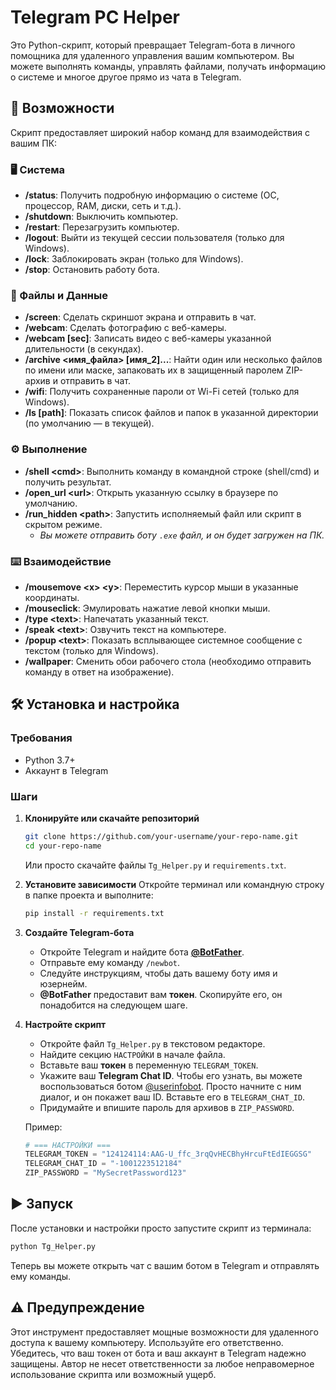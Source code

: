 # Telegram PC Helper

Это Python-скрипт, который превращает Telegram-бота в личного помощника для удаленного управления вашим компьютером. Вы можете выполнять команды, управлять файлами, получать информацию о системе и многое другое прямо из чата в Telegram.

## 🚀 Возможности

Скрипт предоставляет широкий набор команд для взаимодействия с вашим ПК:

### 🖥️ Система
- **/status**: Получить подробную информацию о системе (ОС, процессор, RAM, диски, сеть и т.д.).
- **/shutdown**: Выключить компьютер.
- **/restart**: Перезагрузить компьютер.
- **/logout**: Выйти из текущей сессии пользователя (только для Windows).
- **/lock**: Заблокировать экран (только для Windows).
- **/stop**: Остановить работу бота.

### 📂 Файлы и Данные
- **/screen**: Сделать скриншот экрана и отправить в чат.
- **/webcam**: Сделать фотографию с веб-камеры.
- **/webcam [sec]**: Записать видео с веб-камеры указанной длительности (в секундах).
- **/archive &lt;имя_файла&gt; [имя_2]...**: Найти один или несколько файлов по имени или маске, запаковать их в защищенный паролем ZIP-архив и отправить в чат.
- **/wifi**: Получить сохраненные пароли от Wi-Fi сетей (только для Windows).
- **/ls [path]**: Показать список файлов и папок в указанной директории (по умолчанию — в текущей).

### ⚙️ Выполнение
- **/shell &lt;cmd&gt;**: Выполнить команду в командной строке (shell/cmd) и получить результат.
- **/open_url &lt;url&gt;**: Открыть указанную ссылку в браузере по умолчанию.
- **/run_hidden &lt;path&gt;**: Запустить исполняемый файл или скрипт в скрытом режиме.
  - _Вы можете отправить боту `.exe` файл, и он будет загружен на ПК._

### ⌨️ Взаимодействие
- **/mousemove &lt;x&gt; &lt;y&gt;**: Переместить курсор мыши в указанные координаты.
- **/mouseclick**: Эмулировать нажатие левой кнопки мыши.
- **/type &lt;text&gt;**: Напечатать указанный текст.
- **/speak &lt;text&gt;**: Озвучить текст на компьютере.
- **/popup &lt;text&gt;**: Показать всплывающее системное сообщение с текстом (только для Windows).
- **/wallpaper**: Сменить обои рабочего стола (необходимо отправить команду в ответ на изображение).

## 🛠️ Установка и настройка

### Требования
- Python 3.7+
- Аккаунт в Telegram

### Шаги
1. **Клонируйте или скачайте репозиторий**
   ```bash
   git clone https://github.com/your-username/your-repo-name.git
   cd your-repo-name
   ```
   Или просто скачайте файлы `Tg_Helper.py` и `requirements.txt`.

2. **Установите зависимости**
   Откройте терминал или командную строку в папке проекта и выполните:
   ```bash
   pip install -r requirements.txt
   ```

3. **Создайте Telegram-бота**
   - Откройте Telegram и найдите бота **[@BotFather](https://t.me/BotFather)**.
   - Отправьте ему команду `/newbot`.
   - Следуйте инструкциям, чтобы дать вашему боту имя и юзернейм.
   - **@BotFather** предоставит вам **токен**. Скопируйте его, он понадобится на следующем шаге.

4. **Настройте скрипт**
   - Откройте файл `Tg_Helper.py` в текстовом редакторе.
   - Найдите секцию `НАСТРОЙКИ` в начале файла.
   - Вставьте ваш **токен** в переменную `TELEGRAM_TOKEN`.
   - Укажите ваш **Telegram Chat ID**. Чтобы его узнать, вы можете воспользоваться ботом [@userinfobot](https://t.me/userinfobot). Просто начните с ним диалог, и он покажет ваш ID. Вставьте его в `TELEGRAM_CHAT_ID`.
   - Придумайте и впишите пароль для архивов в `ZIP_PASSWORD`.

   Пример:
   ```python
   # === НАСТРОЙКИ ===
   TELEGRAM_TOKEN = "124124114:AAG-U_ffc_3rqQvHECBhyHrcuFtEdIEGGSG"
   TELEGRAM_CHAT_ID = "-1001223512184"
   ZIP_PASSWORD = "MySecretPassword123"
   ```

## ▶️ Запуск
После установки и настройки просто запустите скрипт из терминала:
```bash
python Tg_Helper.py
```
Теперь вы можете открыть чат с вашим ботом в Telegram и отправлять ему команды.

## ⚠️ Предупреждение
Этот инструмент предоставляет мощные возможности для удаленного доступа к вашему компьютеру. Используйте его ответственно. Убедитесь, что ваш токен от бота и ваш аккаунт в Telegram надежно защищены. Автор не несет ответственности за любое неправомерное использование скрипта или возможный ущерб.
